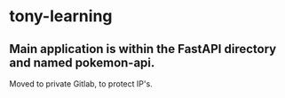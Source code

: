 # tony-learning
Main application is within the FastAPI directory and named pokemon-api.
---
Moved to private Gitlab, to protect IP's.
